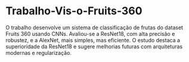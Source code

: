 # Trabalho-Vis-o-Fruits-360
O trabalho desenvolve um sistema de classificação de frutas do dataset Fruits 360 usando CNNs. Avaliou-se a ResNet18, com alta precisão e robustez, e a AlexNet, mais simples, mas eficiente. O estudo destaca a superioridade da ResNet18 e sugere melhorias futuras com arquiteturas modernas e regularização.
